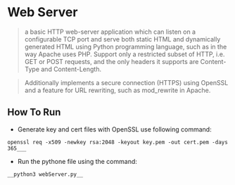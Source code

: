 # Web Server
> a basic HTTP web-server application which can listen on a configurable TCP port and serve both static HTML and dynamically generated HTML using Python programming language, 
such as in the way Apache uses PHP. 
Support only a restricted subset of HTTP, i.e. GET or POST requests, and the only headers it supports are Content-Type and Content-Length.

> Additionally implements a secure connection (HTTPS) using OpenSSL and a feature for URL rewriting, such as mod_rewrite in Apache.

## How To Run
- Generate key and cert files with OpenSSL use following command:
```  
openssl req -x509 -newkey rsa:2048 -keyout key.pem -out cert.pem -days 365___
```

- Run the pythone file using the command:
```
__python3 webServer.py__
```